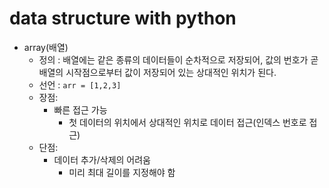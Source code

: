 data structure with python
=============================

- array(배열)
  - 정의 : 배열에는 같은 종류의 데이터들이 순차적으로 저장되어, 값의 번호가 곧 배열의 시작점으로부터 값이 저장되어 있는 상대적인 위치가 된다.
  - 선언 : ```arr = [1,2,3]```
  - 장점:
    - 빠른 접근 가능
      - 첫 데이터의 위치에서 상대적인 위치로 데이터 접근(인덱스 번호로 접근)
  - 단점:
    - 데이터 추가/삭제의 어려움
      - 미리 최대 길이를 지정해야 함
